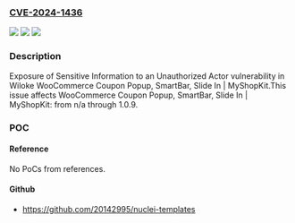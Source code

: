 ### [CVE-2024-1436](https://cve.mitre.org/cgi-bin/cvename.cgi?name=CVE-2024-1436)
![](https://img.shields.io/static/v1?label=Product&message=WooCommerce%20Coupon%20Popup%2C%20SmartBar%2C%20Slide%20In%20%7C%20MyShopKit&color=blue)
![](https://img.shields.io/static/v1?label=Version&message=n%2Fa%3C%3D%201.0.9%20&color=brighgreen)
![](https://img.shields.io/static/v1?label=Vulnerability&message=CWE-200%20Exposure%20of%20Sensitive%20Information%20to%20an%20Unauthorized%20Actor&color=brighgreen)

### Description

Exposure of Sensitive Information to an Unauthorized Actor vulnerability in Wiloke WooCommerce Coupon Popup, SmartBar, Slide In | MyShopKit.This issue affects WooCommerce Coupon Popup, SmartBar, Slide In | MyShopKit: from n/a through 1.0.9.

### POC

#### Reference
No PoCs from references.

#### Github
- https://github.com/20142995/nuclei-templates

